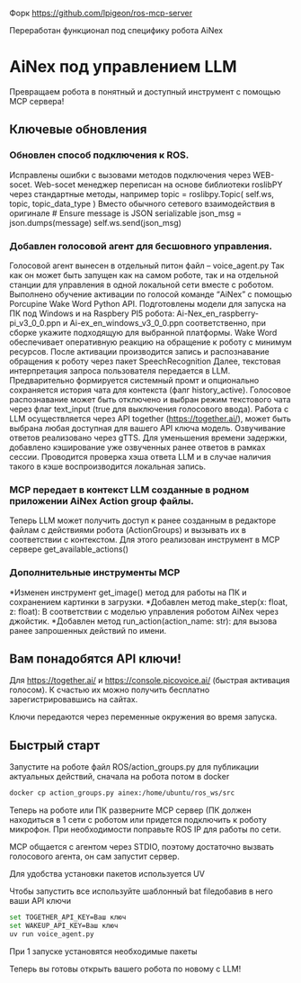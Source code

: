 Форк https://github.com/lpigeon/ros-mcp-server

Переработан функционал под специфику робота AiNex

# AiNex под управлением LLM

Превращаем робота в понятный и доступный инструмент с помощью MCP  сервера!

## Ключевые обновления

### Обновлен способ подключения к ROS.
Исправлены ошибки с вызовами методов подключения через WEB-socet.
Web-socet менеджер переписан на основе библиотеки roslibPY через стандартные методы, например topic = roslibpy.Topic( self.ws, topic, topic_data_type )
Вместо обычного сетевого взаимодействия в оригинале 
                # Ensure message is JSON serializable
                json_msg = json.dumps(message)
                self.ws.send(json_msg)

### Добавлен голосовой агент для бесшовного управления.
Голосовой агент вынесен в отдельный питон файл – voice_agent.py
Так как он может быть запущен как на самом роботе, так и на отдельной станции для управления в одной локальной сети вместе с роботом.
Выполнено обучение активации по голосой команде “AiNex” с помощью Porcupine Wake Word Python API. Подготовлены модели для запуска на ПК под Windows и на Raspbery PI5 робота:  Ai-Nex_en_raspberry-pi_v3_0_0.ppn и Ai-ex_en_windows_v3_0_0.ppn соответственно, при сборке укажите подходящую для выбранной платформы.
Wake Word обеспечивает оперативную реакцию на обращение к роботу с минимум ресурсов.
После активации производится запись и распознавание обращения к роботу через пакет SpeechRecognition
Далее, текстовая интерпретация запроса пользователя передается в LLM. Предварительно формируется системный промт и опционально сохраняется история чата для контекста (фалг history_active). Голосовое распознавание может быть отключено и выбран режим текстового чата через флаг text_input (true для выключения голосового ввода).
Работа с LLM осуществляется через API together (https://together.ai/), может быть выбрана любая доступная для вашего API ключа модель.
Озвучивание ответов реализовано через gTTS.
Для уменьшения времени задержки, добавлено кэширование уже озвученных ранее ответов в рамках сессии.
Проводится проверка хэша ответа LLM и в случае наличия такого в кэше воспроизводится локальная запись.
### MCP передает в контекст LLM созданные в родном приложении AiNex Action group файлы.
Теперь LLM может получить доступ к ранее созданным в редакторе файлам с действиями робота (ActionGroups) и вызывать их в соответствии с контекстом. Для этого реализован инструмент в MCP сервере get_available_actions()
### Дополнительные инструменты MCP
*Изменен инструмент get_image() метод для работы на ПК и сохранением картинки в загрузки.
*Добавлен метод make_step(x: float, z: float): В соответствии с моделью управления роботом AiNex через джойстик.
*Добавлен метод run_action(action_name: str): для вызова ранее запрошенных действий по имени.


## Вам понадобятся API ключи!

Для https://together.ai/ и https://console.picovoice.ai/ (быстрая активация голосом). К счастью их можно получить бесплатно зарегистрировавшись на сайтах.

Ключи передаются через переменные окружения во время запуска.

## Быстрый старт

Запустите на роботе файл ROS/action\_groups.py для публикации актуальных действий, сначала на робота потом в docker

```bash
docker cp action_groups.py ainex:/home/ubuntu/ros_ws/src
```

Теперь на роботе или ПК разверните MCP сервер (ПК должен находиться в 1 сети с роботом или придется подключить к роботу микрофон. При необходимости поправьте ROS IP для работы по сети.

MCP общается с агентом через STDIO, поэтому достаточно вызвать голосового агента, он сам запустит сервер.

Для удобства установки пакетов используется UV

Чтобы запустить все используйте шаблонный bat fileдобавив в него ваши API ключи

```bash
set TOGETHER_API_KEY=Ваш ключ
set WAKEUP_API_KEY=Ваш ключ
uv run voice_agent.py
```

При 1 запуске установятся необходимые пакеты

Теперь вы готовы открыть вашего робота по новому с LLM!
